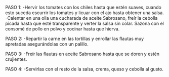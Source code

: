 PASO 1:
-Hervir los tomates con los chiles hasta que estén suaves, cuando esto suceda escurrir los tomates y licuar con el ajo hasta obtener una salsa.
-Calentar en una olla una cucharada de aceite Sabrosano, freír la cebolla picada hasta que esté transparente y verter la salsa sin colar. Sazona con el consomé de pollo en polvo y cocinar hasta que hierva.

PASO 2:
-Repartir la carne en las tortillas y enrollar las flautas muy apretadas asegurándolas con un palillo.

PASO 3:
-Freír las flautas en aceite Sabrosano hasta que se doren y estén crujientes.

PASO 4:
-Servirlas con el resto de la salsa, crema, queso y cebolla al gusto.